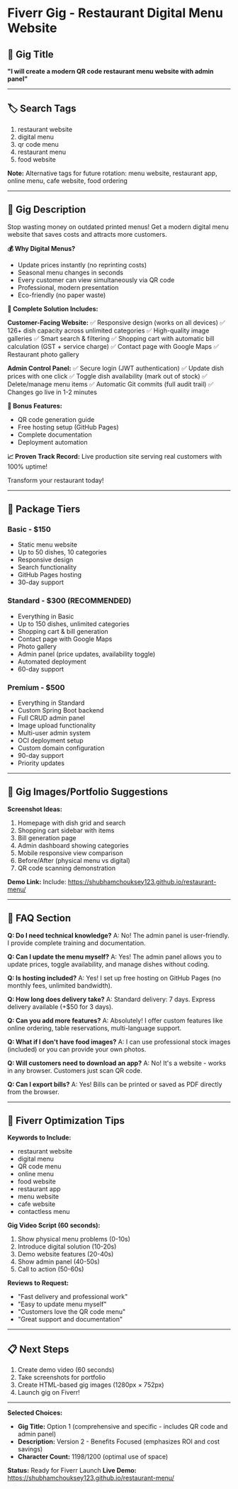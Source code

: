 # Fiverr Gig - Restaurant Digital Menu Website

## 🎯 Gig Title

**"I will create a modern QR code restaurant menu website with admin panel"**

---

## 🏷️ Search Tags

1. restaurant website
2. digital menu
3. qr code menu
4. restaurant menu
5. food website

**Note:** Alternative tags for future rotation: menu website, restaurant app, online menu, cafe website, food ordering

---

## 📝 Gig Description

Stop wasting money on outdated printed menus! Get a modern digital menu website that saves costs and attracts more customers.

**💰 Why Digital Menus?**
- Update prices instantly (no reprinting costs)
- Seasonal menu changes in seconds
- Every customer can view simultaneously via QR code
- Professional, modern presentation
- Eco-friendly (no paper waste)

**🚀 Complete Solution Includes:**

**Customer-Facing Website:**
✅ Responsive design (works on all devices)
✅ 126+ dish capacity across unlimited categories
✅ High-quality image galleries
✅ Smart search & filtering
✅ Shopping cart with automatic bill calculation (GST + service charge)
✅ Contact page with Google Maps
✅ Restaurant photo gallery

**Admin Control Panel:**
✅ Secure login (JWT authentication)
✅ Update dish prices with one click
✅ Toggle dish availability (mark out of stock)
✅ Delete/manage menu items
✅ Automatic Git commits (full audit trail)
✅ Changes go live in 1-2 minutes

**🎁 Bonus Features:**
- QR code generation guide
- Free hosting setup (GitHub Pages)
- Complete documentation
- Deployment automation

**📈 Proven Track Record:**
Live production site serving real customers with 100% uptime!

Transform your restaurant today!

---

## 🎨 Package Tiers

### Basic - $150
- Static menu website
- Up to 50 dishes, 10 categories
- Responsive design
- Search functionality
- GitHub Pages hosting
- 30-day support

### Standard - $300 (RECOMMENDED)
- Everything in Basic
- Up to 150 dishes, unlimited categories
- Shopping cart & bill generation
- Contact page with Google Maps
- Photo gallery
- Admin panel (price updates, availability toggle)
- Automated deployment
- 60-day support

### Premium - $500
- Everything in Standard
- Custom Spring Boot backend
- Full CRUD admin panel
- Image upload functionality
- Multi-user admin system
- OCI deployment setup
- Custom domain configuration
- 90-day support
- Priority updates

---

## 📸 Gig Images/Portfolio Suggestions

**Screenshot Ideas:**
1. Homepage with dish grid and search
2. Shopping cart sidebar with items
3. Bill generation page
4. Admin dashboard showing categories
5. Mobile responsive view comparison
6. Before/After (physical menu vs digital)
7. QR code scanning demonstration

**Demo Link:**
Include: https://shubhamchouksey123.github.io/restaurant-menu/

---

## 💬 FAQ Section

**Q: Do I need technical knowledge?**
A: No! The admin panel is user-friendly. I provide complete training and documentation.

**Q: Can I update the menu myself?**
A: Yes! The admin panel allows you to update prices, toggle availability, and manage dishes without coding.

**Q: Is hosting included?**
A: Yes! I set up free hosting on GitHub Pages (no monthly fees, unlimited bandwidth).

**Q: How long does delivery take?**
A: Standard delivery: 7 days. Express delivery available (+$50 for 3 days).

**Q: Can you add more features?**
A: Absolutely! I offer custom features like online ordering, table reservations, multi-language support.

**Q: What if I don't have food images?**
A: I can use professional stock images (included) or you can provide your own photos.

**Q: Will customers need to download an app?**
A: No! It's a website - works in any browser. Customers just scan QR code.

**Q: Can I export bills?**
A: Yes! Bills can be printed or saved as PDF directly from the browser.

---

## 🎯 Fiverr Optimization Tips

**Keywords to Include:**
- restaurant website
- digital menu
- QR code menu
- online menu
- food website
- restaurant app
- menu website
- cafe website
- contactless menu

**Gig Video Script (60 seconds):**
1. Show physical menu problems (0-10s)
2. Introduce digital solution (10-20s)
3. Demo website features (20-40s)
4. Show admin panel (40-50s)
5. Call to action (50-60s)

**Reviews to Request:**
- "Fast delivery and professional work"
- "Easy to update menu myself"
- "Customers love the QR code menu"
- "Great support and documentation"

---

## 📋 Next Steps

1. Create demo video (60 seconds)
2. Take screenshots for portfolio
3. Create HTML-based gig images (1280px × 752px)
4. Launch gig on Fiverr!

---

**Selected Choices:**
- **Gig Title:** Option 1 (comprehensive and specific - includes QR code and admin panel)
- **Description:** Version 2 - Benefits Focused (emphasizes ROI and cost savings)
- **Character Count:** 1198/1200 (optimal use of space)

**Status:** Ready for Fiverr Launch
**Live Demo:** https://shubhamchouksey123.github.io/restaurant-menu/
